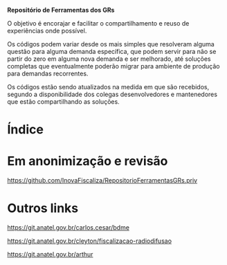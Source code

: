 **Repositório de Ferramentas dos GRs** 

O objetivo é encorajar e facilitar o compartilhamento e reuso de experiências onde possível.

Os códigos podem variar desde os mais simples que resolveram alguma questão para alguma demanda específica, que podem servir para não se partir do zero em alguma nova demanda e ser melhorado, até soluções completas que eventualmente poderão migrar para ambiente de produção para demandas recorrentes.

Os códigos estão sendo atualizados na medida em que são recebidos, segundo a disponibilidade dos colegas desenvolvedores e mantenedores que estão compartilhando as soluções.

# Índice

# Em anonimização e revisão

https://github.com/InovaFiscaliza/RepositorioFerramentasGRs.priv

# Outros links

https://git.anatel.gov.br/carlos.cesar/bdme

https://git.anatel.gov.br/cleyton/fiscalizacao-radiodifusao

https://git.anatel.gov.br/arthur
